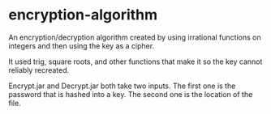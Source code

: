 # encryption-algorithm
An encryption/decryption algorithm created by using irrational functions on integers and then using the key as a cipher.

It used trig, square roots, and other functions that make it so the key cannot reliably recreated.

Encrypt.jar and Decrypt.jar both take two inputs. The first one is the password that is hashed into a key. The second one is the location of the file.
